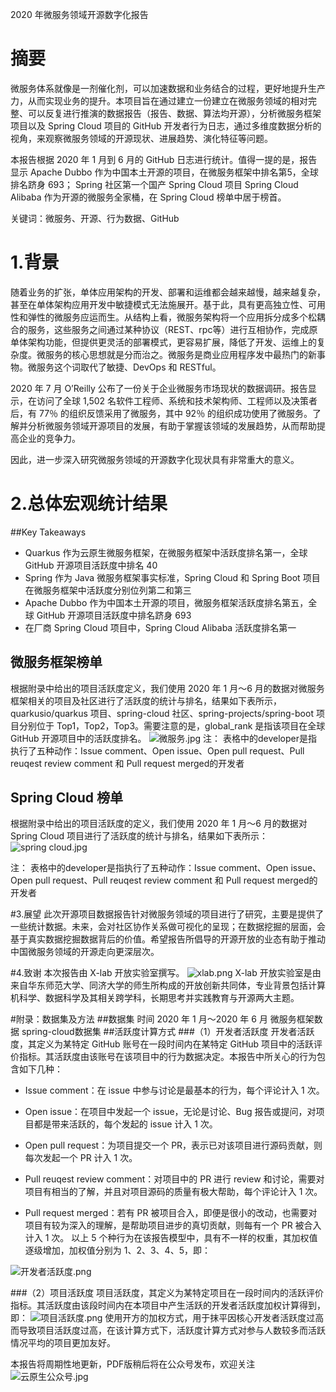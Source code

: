 2020 年微服务领域开源数字化报告

# 摘要
微服务体系就像是一剂催化剂，可以加速数据和业务结合的过程，更好地提升生产力，从而实现业务的提升。本项目旨在通过建立一份建立在微服务领域的相对完整、可以反复进行推演的数据报告（报告、数据、算法均开源），分析微服务框架项目以及 Spring Cloud 项目的 GitHub 开发者行为日志，通过多维度数据分析的视角，来观察微服务领域的开源现状、进展趋势、演化特征等问题。

本报告根据 2020 年 1 月到 6 月的 GitHub 日志进行统计。值得一提的是，报告显示 Apache Dubbo 作为中国本土开源的项目，在微服务框架中排名第5，全球排名跻身 693； Spring 社区第一个国产 Spring Cloud 项目 Spring Cloud Alibaba 作为开源的微服务全家桶，在 Spring Cloud 榜单中居于榜首。

关键词：微服务、开源、行为数据、GitHub

# 1.背景
随着业务的扩张，单体应用架构的开发、部署和运维都会越来越慢，越来越复杂，甚至在单体架构应用开发中敏捷模式无法施展开。基于此，具有更高独立性、可用性和弹性的微服务应运而生。从结构上看，微服务架构将一个应用拆分成多个松耦合的服务，这些服务之间通过某种协议（REST、rpc等）进行互相协作，完成原单体架构功能，但提供更灵活的部署模式，更容易扩展，降低了开发、运维上的复杂度。微服务的核心思想就是分而治之。微服务是商业应用程序发中最热门的新事物。微服务这个词取代了敏捷、DevOps 和 RESTful。

2020 年 7 月 O’Reilly 公布了一份关于企业微服务市场现状的数据调研。报告显示，在访问了全球 1,502 名软件工程师、系统和技术架构师、工程师以及决策者后，有 77％ 的组织反馈采用了微服务，其中 92％ 的组织成功使用了微服务。了解并分析微服务领域开源项目的发展，有助于掌握该领域的发展趋势，从而帮助提高企业的竞争力。

因此，进一步深入研究微服务领域的开源数字化现状具有非常重大的意义。

# 2.总体宏观统计结果
##Key Takeaways

- Quarkus 作为云原生微服务框架，在微服务框架中活跃度排名第一，全球 GitHub 开源项目活跃度中排名 40
- Spring 作为 Java 微服务框架事实标准，Spring Cloud 和 Spring Boot 项目在微服务框架中活跃度分别位列第二和第三
- Apache Dubbo 作为中国本土开源的项目，微服务框架活跃度排名第五，全球 GitHub 开源项目活跃度中排名跻身 693
- 在厂商 Spring Cloud 项目中，Spring Cloud Alibaba 活跃度排名第一

## 微服务框架榜单
根据附录中给出的项目活跃度定义，我们使用 2020 年 1 月～6 月的数据对微服务框架相关的项目及社区进行了活跃度的统计与排名，结果如下表所示，quarkusio/quarkus 项目、spring-cloud 社区、spring-projects/spring-boot 项目分别位于 Top1，Top2，Top3。需要注意的是，global_rank 是指该项目在全球 GitHub 开源项目中的活跃度排名。
![微服务.jpg](http://ww1.sinaimg.cn/large/7231c228ly1ghuszwy9b3j20ys0bamzs.jpg)
注： 表格中的developer是指执行了五种动作：Issue comment、Open issue、Open pull request、Pull reuqest review comment 和 Pull request merged的开发者

## Spring Cloud 榜单
根据附录中给出的项目活跃度的定义，我们使用 2020 年 1 月～6 月的数据对 Spring Cloud 项目进行了活跃度的统计与排名，结果如下表所示：
![spring cloud.jpg](http://ww1.sinaimg.cn/large/7231c228ly1ghuszjciihj210i07uwgc.jpg)

注： 表格中的developer是指执行了五种动作：Issue comment、Open issue、Open pull request、Pull reuqest review comment 和 Pull request merged的开发者

#3.展望
此次开源项目数据报告针对微服务领域的项目进行了研究，主要是提供了一些统计数据。未来，会对社区协作关系做可视化的呈现；在数据挖掘的层面，会基于真实数据挖掘数据背后的价值。希望报告所倡导的开源开放的业态有助于推动中国微服务领域的开源走向更深层次。

#4.致谢
本次报告由 X-lab 开放实验室撰写。
![xlab.png](http://ww1.sinaimg.cn/large/7231c228ly1ghusrgng3bj218x0jz3yn.jpg)
X-lab 开放实验室是由来自华东师范大学、同济大学的师生所构成的开放创新共同体，专业背景包括计算机科学、数据科学及其相关跨学科，长期思考并实践教育与开源两大主题。

#附录：数据集及方法
##数据集
时间
2020 年 1 月～2020 年 6 月
微服务框架数据
spring-cloud数据集
##活跃度计算方式
###（1）开发者活跃度
开发者活跃度，其定义为某特定 GitHub 账号在一段时间内在某特定 GitHub 项目中的活跃评价指标。其活跃度由该账号在该项目中的行为数据决定。本报告中所关心的行为包含如下几种：

- Issue comment：在 issue 中参与讨论是最基本的行为，每个评论计入 1 次。

- Open issue：在项目中发起一个 issue，无论是讨论、Bug 报告或提问，对项目都是带来活跃的，每个发起的 issue 计入 1 次。
- Open pull request：为项目提交一个 PR，表示已对该项目进行源码贡献，则每次发起一个 PR 计入 1 次。
- Pull reuqest review comment：对项目中的 PR 进行 review 和讨论，需要对项目有相当的了解，并且对项目源码的质量有极大帮助，每个评论计入 1 次。
- Pull request merged：若有 PR 被项目合入，即便是很小的改动，也需要对项目有较为深入的理解，是帮助项目进步的真切贡献，则每有一个 PR 被合入计入 1 次。
以上 5 个种行为在该报告模型中，具有不一样的权重，其加权值逐级增加，加权值分别为 1、2、3、4、5，即：

![开发者活跃度.png](http://ww1.sinaimg.cn/large/7231c228ly1ghusq7xbgdj215003wwel.jpg)


###（2）项目活跃度
项目活跃度，其定义为某特定项目在一段时间内的活跃评价指标。其活跃度由该段时间内在本项目中产生活跃的开发者活跃度加权计算得到，即：
![项目活跃度.png](http://ww1.sinaimg.cn/large/7231c228ly1ghusr513q2j20di04o3yb.jpg)
使用开方的加权方式，用于抹平因核心开发者活跃度过高而导致项目活跃度过高，在该计算方式下，活跃度计算方式对参与人数较多而活跃情况平均的项目更加友好。

本报告将周期性地更新，PDF版稍后将在公众号发布，欢迎关注
![云原生公众号.jpg](http://ww1.sinaimg.cn/large/7231c228ly1ghut7fegjbj206h06hjt0.jpg)
